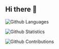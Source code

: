 ## Hi there 👋

<!--
**Donzellini/Donzellini** is a ✨ _special_ ✨ repository because its `README.md` (this file) appears on your GitHub profile.

Here are some ideas to get you started:

- 🔭 I’m currently working on ...
- 🌱 I’m currently learning ...
- 👯 I’m looking to collaborate on ...
- 🤔 I’m looking for help with ...
- 💬 Ask me about ...
- 📫 How to reach me: ...
- 😄 Pronouns: ...
- ⚡ Fun fact: ...
-->

![Github Languages](https://github-readme-stats.vercel.app/api/top-langs/?username=Donzellini&layout=compact&count_private=true&show_icons=true&theme=gruvbox)

![Github Statistics](https://github-readme-stats.vercel.app/api/?username=Donzellini&count_private=true&show_icons=true&show_icons=true&theme=gruvbox)

![Github Contributions](https://github-readme-streak-stats.herokuapp.com/?user=Donzellini&hide_border=true&show_icons=true&theme=gruvbox)

